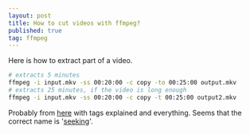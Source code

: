 ```yaml
---
layout: post
title: How to cut videos with ffmpeg?
published: true
tag: ffmpeg
---
```


Here is how to extract part of a video.

```bash
# extracts 5 minutes
ffmpeg -i input.mkv -ss 00:20:00 -c copy -to 00:25:00 output.mkv 
# extracts 25 minutes, if the video is long enough
ffmpeg -i input.mkv -ss 00:20:00 -c copy -t 00:25:00 output2.mkv 
```

Probably from [here](https://superuser.com/questions/138331/using-ffmpeg-to-cut-up-video) with tags explained and everything. Seems that the correct name is '[seeking](http://trac.ffmpeg.org/wiki/Seeking)'. 

